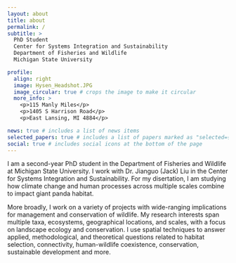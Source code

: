 ```yaml
---
layout: about
title: about
permalink: /
subtitle: >
  PhD Student
  Center for Systems Integration and Sustainability
  Department of Fisheries and Wildlife
  Michigan State University

profile:
  align: right
  image: Hysen_Headshot.JPG
  image_circular: true # crops the image to make it circular
  more_info: >
    <p>115 Manly Miles</p>
    <p>1405 S Harrison Road</p>
    <p>East Lansing, MI 4884</p>

news: true # includes a list of news items
selected_papers: true # includes a list of papers marked as "selected={true}"
social: true # includes social icons at the bottom of the page
---
```

I am a second-year PhD student in the Department of Fisheries and Wildlife at Michigan State University. I work with Dr. Jianguo (Jack) Liu in the Center for Systems Integration and Sustainability. For my disertation, I am studying how climate change and human processes across multiple scales combine to impact giant panda habitat. 

More broadly, I work on a variety of projects with wide-ranging implications for management and conservation of wildlife. My research interests span multiple taxa, ecosystems, geographical locations, and scales, with a focus on landscape ecology and conservation. I use spatial techniques to answer applied, methodological, and theoretical questions related to habitat selection, connectivity, human-wildlife coexistence, conservation, sustainable development and more.

